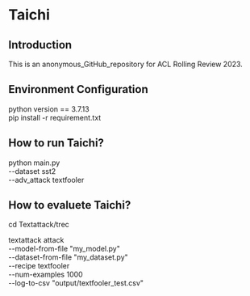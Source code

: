 # Taichi

## Introduction
This is an anonymous_GitHub_repository for ACL Rolling Review 2023.

## Environment Configuration
python version == 3.7.13 \
pip install -r requirement.txt

## How to run Taichi?
python main.py \
--dataset sst2 \
--adv_attack textfooler 

## How to evaluete Taichi?
cd Textattack/trec

textattack attack \
--model-from-file "my_model.py" \
--dataset-from-file "my_dataset.py" \
--recipe textfooler  \
--num-examples 1000 \
--log-to-csv "output/textfooler_test.csv" 

